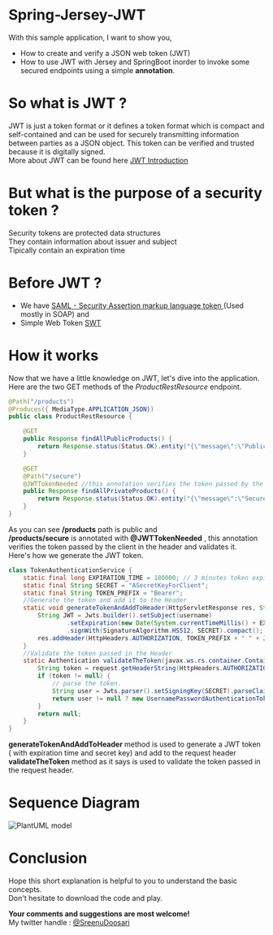 # Spring-Jersey-JWT
With this sample application, I want to show you,

  - How to create and verify a JSON web token (JWT)
  - How to use JWT with Jersey and SpringBoot 
  inorder to invoke some secured endpoints using a simple **annotation**.
# So what is JWT ?
JWT is just a token format or it defines a token format which is compact and self-contained and can be used  for securely transmitting information between parties as a JSON object. This token can be verified and trusted because it is digitally signed.<br>
More about JWT can be found here <a href="https://jwt.io/introduction/">JWT Introduction</a><br>

# But what is the purpose of a security token ?
Security tokens are protected data structures<br>
They contain information about issuer and subject<br>
Tipically contain an expiration time<br>

# Before JWT ?
- We have  <a href="https://en.wikipedia.org/wiki/Security_Assertion_Markup_Language"> SAML - Security Assertion markup language token </a> (Used mostly in SOAP)  and <br>
- Simple Web Token <a href="https://msdn.microsoft.com/en-us/library/azure/hh781551.aspx">SWT</a>

# How it works
Now that we have a little knowledge on JWT, let's dive into the application.<br>
Here are the two GET methods of the *ProductRestResource* endpoint.
```java
@Path("/products")
@Produces({ MediaType.APPLICATION_JSON})
public class ProductRestResource {

	@GET
	public Response findAllPublicProducts() {
		return Response.status(Status.OK).entity("{\"message\":\"Public products list\"}").build();
	}

	@GET
	@Path("/secure")
	@JWTTokenNeeded //this annotation verifies the token passed by the client in the header.
	public Response findAllPrivateProducts() {
		return Response.status(Status.OK).entity("{\"message\":\"Secured products list\"}").build();
	}
}
```
As you can see **/products** path is public  and <br>
**/products/secure** is annotated with **@JWTTokenNeeded** , this annotation verifies the token passed by the client in the header
and validates it.<br>
Here's how we generate the JWT token.

```java
class TokenAuthenticationService {
	static final long EXPIRATION_TIME = 180000; // 3 minutes token expiration time
	static final String SECRET = "ASecretKeyForClient";
	static final String TOKEN_PREFIX = "Bearer";
	//Generate the token and add it to the Header
	static void generateTokenAndAddToHeader(HttpServletResponse res, String username) {
		String JWT = Jwts.builder().setSubject(username)
				.setExpiration(new Date(System.currentTimeMillis() + EXPIRATION_TIME))
				.signWith(SignatureAlgorithm.HS512, SECRET).compact();
		res.addHeader(HttpHeaders.AUTHORIZATION, TOKEN_PREFIX + " " + JWT);
	}
	//Validate the token passed in the Header
	static Authentication validateTheToken(javax.ws.rs.container.ContainerRequestContext request) {
		String token = request.getHeaderString(HttpHeaders.AUTHORIZATION);
		if (token != null) {
			// parse the token.
			String user = Jwts.parser().setSigningKey(SECRET).parseClaimsJws(token.replace(TOKEN_PREFIX, "")).getBody().getSubject();
			return user != null ? new UsernamePasswordAuthenticationToken(user, null, emptyList()) : null;
		}
		return null;
	}
}
 ```
 **generateTokenAndAddToHeader** method is used to generate a JWT token ( with expiration time and secret key) and add to the request header <br>
 **validateTheToken** method as it says is used to validate the token passed in the request header. <br>
 
# Sequence Diagram 
![PlantUML model](http://www.plantuml.com/plantuml/png/bL5BJm8n4BxtLqpgOIyIq7ZQH18rQg8c4C1uuLBQWHrTshMFRD3utorR5f1e8eScVNpFgP3UMBWf2RM74ukAPJ0f48mkLw1eFaUBMYBCqDU86iGQppAX5LJ2Uf9KYSWa1pwob1KrwGNRV-93QrIGVeHklKom4gSwwrRfscKSX8DXc9KaZo9s7SfWCV77pVud_-5bycGMfE-ez6Yd6h9kkJudHlF4WANkdNvAaCFzxGH6-1wYAtHWBoTBY4u_CN8ux_LWy1X1m9Ved5WWpsFg1WKj3KfodczTKiw_NTfIB05tPXUzCtZM8lZ2MFg8_zGgDZro60x6EyMQV07NHgqkFtbmQBLOncpyjVP2BKdpKru9vsfZrVxj5skqjfwRVetOrSPOU38Qtd05f9ilBr0ej4Vt-v_guH1-dtX2gOEHVmC0)
 
# Conclusion
Hope this short explanation is helpful to you to understand the basic concepts.<br>
Don't hesitate to download the code and play.

**Your comments and suggestions are most welcome!** <br>
My twitter handle :  [@SreenuDoosari](https://twitter.com/SreenuDoosari) 
